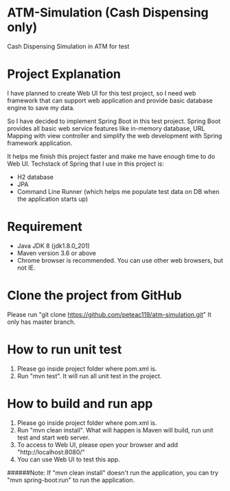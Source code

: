 # ATM-Simulation (Cash Dispensing only)
Cash Dispensing Simulation in ATM for test

# Project Explanation
I have planned to create Web UI for this test project, so I need web framework that can support web application and provide basic database engine to save my data.

So I have decided to implement Spring Boot in this test project. 
Spring Boot provides all basic web service features 
like in-memory database, URL Mapping with view controller 
and simplify the web development with Spring framework application.

It helps me finish this project faster and make me have enough time to do Web UI.
Techstack of Spring that I use in this project is:
- H2 database
- JPA
- Command Line Runner (which helps me populate test data on DB when the application starts up)

# Requirement
- Java JDK 8 (jdk1.8.0_201)
- Maven version 3.6 or above
- Chrome browser is recommended. You can use other web browsers, but not IE.

# Clone the project from GitHub
Please run "git clone https://github.com/peteac119/atm-simulation.git"
It only has master branch.

# How to run unit test
1. Please go inside project folder where pom.xml is.
2. Run "mvn test". It will run all unit test in the project.

# How to build and run app
1. Please go inside project folder where pom.xml is.
2. Run "mvn clean install". What will happen is Maven will build, run unit test and start web server.
3. To access to Web UI, please open your browser and add "http://localhost:8080/"
4. You can use Web UI to test this app.

######Note: 
If "mvn clean install" doesn't run the application, you can try "mvn spring-boot:run" to run the application.

